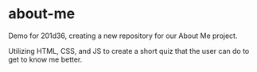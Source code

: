 # about-me
Demo for 201d36, creating a new repository for our About Me project.

Utilizing HTML, CSS, and JS to create a short quiz that  the user can do to get to know me better.
